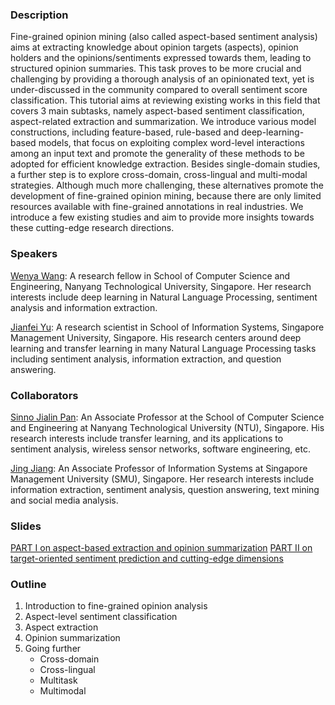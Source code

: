 ### Description

Fine-grained opinion mining (also called aspect-based sentiment analysis) aims at extracting knowledge about opinion targets (aspects), opinion holders and the opinions/sentiments expressed towards them, leading to structured opinion summaries. This task proves to be more crucial and challenging by providing a thorough analysis of an opinionated text, yet is under-discussed in the community compared to overall sentiment score classification. This tutorial aims at reviewing existing works in this field that covers 3 main subtasks, namely aspect-based sentiment classification, aspect-related extraction and summarization. We introduce various model constructions, including feature-based, rule-based and deep-learning-based models, that focus on exploiting complex word-level interactions among an input text and promote the generality of these methods to be adopted for efficient knowledge extraction. Besides single-domain studies, a further step is to explore cross-domain, cross-lingual and multi-modal strategies. Although much more challenging, these alternatives promote the development of fine-grained opinion mining, because there are only limited resources available with fine-grained annotations in real industries. We introduce a few existing studies and aim to provide more insights towards these cutting-edge research directions. 

### Speakers

[Wenya Wang](http://www.ntu.edu.sg/home/wangwy/): A research fellow in School of Computer Science and Engineering, Nanyang Technological University, Singapore. Her research interests include deep learning in Natural Language Processing, sentiment analysis and information extraction.

[Jianfei Yu](https://sites.google.com/site/jfyu1990/): A research scientist in School of Information Systems, Singapore Management University, Singapore. His research centers around deep learning and transfer learning in many Natural Language Processing tasks including sentiment analysis, information extraction, and question answering.

### Collaborators

[Sinno Jialin Pan](http://www.ntu.edu.sg/home/sinnopan/): An Associate Professor at the School of Computer Science and Engineering at Nanyang Technological University (NTU), Singapore. His research interests include transfer learning, and its applications to sentiment analysis, wireless sensor networks, software engineering, etc.

[Jing Jiang](http://www.mysmu.edu/faculty/jingjiang/): An Associate Professor of Information Systems at Singapore Management University (SMU), Singapore. Her research interests include information extraction, sentiment analysis, question answering, text mining and social media analysis.

### Slides
[PART I on aspect-based extraction and opinion summarization](http://happywwy.github.io/fine-grained-opinion-mining-part1.pdf)
[PART II on target-oriented sentiment prediction and cutting-edge dimensions](http://happywwy.github.io/fine-grained-opinion-mining-part2.pdf)

### Outline

1. Introduction to fine-grained opinion analysis
2. Aspect-level sentiment classification
3. Aspect extraction
4. Opinion summarization
5. Going further
   - Cross-domain
   - Cross-lingual
   - Multitask
   - Multimodal



